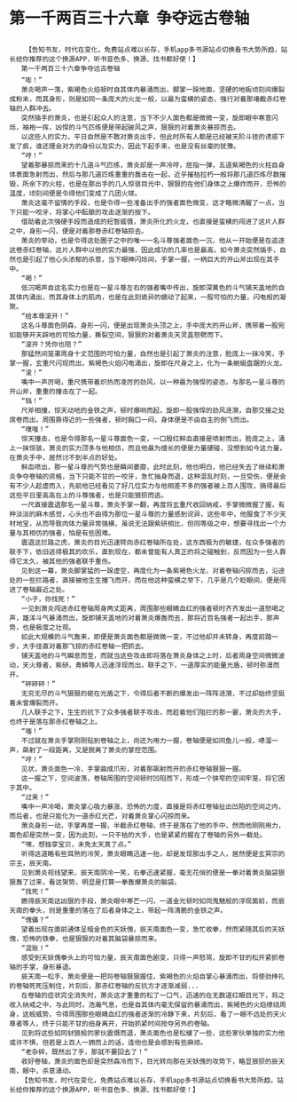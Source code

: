 # 第一千两百三十六章  争夺远古卷轴
        【告知书友，时代在变化，免费站点难以长存，手机app多书源站点切换看书大势所趋，站长给你推荐的这个换源APP，听书音色多、换源、找书都好使！】
       第一千两百三十六章争夺远古卷轴
       “嘭！”
       萧炎喝声一落，紫褐色火焰顿时自其体内暴涌而出，脚掌一跺地面，坚硬的地板顷刻间爆裂成粉末，而其身形，则是如同一条庞大的火龙一般，以最为蛮横的姿态，强行对着那堵截赤红卷轴的人群冲去。
       突然插手的萧炎，也是引起众人的注意，当下不少人面色都是微微一变，旋即眼中寒意闪烁，袖袍一挥，凶悍的斗气匹练便是带起破风之声，狠狠的对着萧炎暴掠而去。
       以这些人的实力，平日自然是不敢对萧炎出手，但此时所有人都是已经被天阶斗技的诱惑下发了疯，谁还理会对方的身份以及实力，因此下起手来，也是没有丝毫的犹豫。
       “哼！”
       望着那暴掠而来的十几道斗气匹练，萧炎却是一声冷哼，屈指一弹，五道紫褐色的火柱自身体表面急射而出，然后与那几道匹练重重的轰击在一起，近乎摧枯拉朽一般将那几道匹练尽数摧毁，所余下的火柱，也是在那出手的几人惊骇目光中，狠狠的在他们身体之上爆炸而开，恐怖的温度，顷刻间便是令得他们变成了几团火球。
       萧炎这毫不留情的手段，也是令得一些准备出手的强者面色微变，这才略微清醒了一点，当下只能一咬牙，将掌心中酝酿的攻击逐渐的按下。
       借助着此次强硬手段而造成的短暂威慑，萧炎所化的火龙，也直接是蛮横的闯进了这片人群之中，身形一闪，便是对着那卷赤红卷轴掠去。
       萧炎的举动，也是令得这处圈子之中的唯一一名斗尊强者面色一沉，他从一开始便是在追逐这卷赤红卷轴，这片人群中以他的实力最强，因此成功的几率也是最高，如今萧炎突然插手，自然也是引起了他心头浓郁的杀意，当下眼神闪烁间，手掌一握，一柄巨大的开山斧出现在其手中。
       “喝！”
       低沉喝声自这名实力也是在一星斗尊左右的强者嘴中传出，旋即深黄色的斗气铺天盖地的自其体内涌出，而其身体上的肌肉，也是在此刻诡异的蠕动了起来，一股可怕的力量，闪电般的凝聚。
       “给本尊滚开！”
       这名斗尊面色阴森，身形一闪，便是出现萧炎头顶之上，手中庞大的开山斧，携带着一股宛如能够开天辟地的可怕力量，撕裂空间，狠狠的对着萧炎天灵盖怒劈而下。
       “滚开？凭你也陪？”
       那猛然间笼罩周身十丈范围的可怕力量，自然也是引起了萧炎的注意，脸庞上一抹冷笑，手掌一握，玄重尺闪现而出，紫褐色火焰闪电涌出，旋即在尺身之上，化为一条蜿蜒盘踞的火龙。
       “滚！”
       嘴中一声厉喝，重尺携带着炽热而凌厉的劲风，以一种最为强悍的姿态，与那名一星斗尊的开山斧，重重的撞击在了一起。
       “铛！”
       尺斧相撞，惊天动地的金铁之声，顿时爆响而起，旋即一股强悍的劲风涟漪，自那交接之处席卷而出，周围靠得近的一些强者，顿时胸口一闷，身体便是不由自主的倒飞而出。
       “噗嗤！”
       惊天撞击，也是令得那名一星斗尊面色一变，一口殷红鲜血直接是喷射而出，脸庞之上，涌上一抹惊骇，萧炎的实力顶多与他相仿，而且他最为擅长的便是力量硬碰，没想到如今这力量，在萧炎手中，居然讨不到半点的好处。
       鲜血喷出，那一星斗尊的气势也是瞬间萎靡，此时此刻，他也明白，他已经失去了继续和萧炎争夺卷轴的资格，当下只能不甘的一咬牙，急忙抽身而退，这种混乱时刻，一旦受伤，便是会有不少人趁虚而入，先前他已经看见了好几位实力与他相差不多的强者被上百人围攻，搞得最后这些平日里高高在上的斗尊强者，也是只能狼狈而逃。
       一尺直接震退那名一星斗尊，萧炎手掌一翻，再度将玄重尺收回纳戒，手掌微微握了握，有种淡淡的麻木感觉，心头也不由得为那位一星斗尊的力量感到诧异，这些年中，他服食了不少天材地宝，从而导致肉体力量异常强横，虽说无法跟紫研相比，但同等级之中，想要寻找出一个力量与其相仿的强者，怕是有些困难。
       震退这拦路之虎，萧炎的目光迅速转向赤红卷轴所在处，这东西极为的敏捷，在众多强者的联手下，依旧逃得极其的欢乐，直到现在，都未曾能有人真正的将之碰触到，反而因为一些人靠得它太久，被其他的强者联手重伤。
       见到这一幕，萧炎脚掌猛的一跺虚空，再度化为一条紫褐色火龙，对着卷轴闪掠而去，沿途处的一些拦路者，直接被他生生撞飞而开，而在他这种蛮横之举下，几乎是几个眨眼间，便是闯进了卷轴最近之处。
       “小子，你找死！”
       一见到萧炎闯进赤红卷轴周身两丈距离，周围那些眼睛血红的强者顿时齐齐发出一道怒喝之声，雄浑斗气暴涌而出，旋即铺天盖地的对着萧炎爆轰而去，那将近百名强者一起出手，那声势，也是极度之壮观。
       如此大规模的斗气轰来，即便是萧炎面色都是微微一变，不过他却并未转身，再度前踏一步，大手径直对着那飞掠的赤红卷轴一把抓去。
       铺天盖地的斗气瞬息而至，而就当这些攻击即将落在萧炎身体之上时，后者周身空间微微波动，天火尊者，紫研，青鳞等人迅速浮现而出，联手之下，一道厚实的能量光盾，顿时弥漫而开。
       “砰砰砰！”
       无穷无尽的斗气狠狠的砸在光盾之下，令得后者不断的爆发出一阵阵涟漪，不过却始终坚挺着未曾爆裂而开。
       几人联手之下，生生的抗下了众多强者联手攻击，而趁着他们阻拦的那一霎，萧炎的大手，也终于是落在那赤红卷轴之上。
       “嗤！”
       不过就在萧炎手掌刚刚贴到卷轴之上，尚还为用力一握，卷轴便是如同鱼儿一般，哧溜一声，飙射了一段距离，又是脱离了萧炎的掌控范围。
       “哼！”
       见状，萧炎面色一冷，手掌曲成爪形，对着那飙射而开的赤红卷轴狠狠一握。
       这一握之下，空间波荡，卷轴周围的空间顿时凹陷而下，形成一个狭窄的空间牢笼，将它困于其中。
       “过来！”
       嘴中一声冷喝，萧炎掌心吸力暴涨，恐怖的力度，直接是将赤红卷轴扯出凹陷的空间之内，而后者，也是只能化为一道赤红光芒，对着萧炎掌心闪掠而来。
       萧炎身形一动，手掌再度一握，半截赤红卷轴，终于是落在了他的手中，然而他刚刚用力，面色却是突然一变，因为此刻，一只干枯的大手，也是紧紧的握在了卷轴的另外一截处。
       “嘿，想独享宝贝，未免太天真了点。”
       听得这道略有些耳熟的冷笑，萧炎眼睛迅速一抬，却是发现那出手之人，居然便是玄冥宗的宗主，辰天南。
       见到萧炎视线望来，辰天南阴冷一笑，右拳迅速紧握，毫无花俏的便是一拳对着萧炎脑袋狠狠轰了过来，看这架势，明显是打算一拳轰爆萧炎的脑袋。
       “找死！”
       瞧得辰天南这凶狠的手段，萧炎眼中寒芒一闪，一道金光顿时如同鬼魅般的浮现面前，而辰天南的拳头，则是重重的落在了后者身体之上，带起一阵清脆的金铁之声。
       “傀儡？”
       望着出现在面前通体呈暗金色的天妖傀，辰天南面色一变，急忙收拳，然而紧随其后的天妖傀，恐怖的铁拳，也是狠狠的对着其脑袋暴掠而来。
       “混账！”
       感受到天妖傀拳头上的可怕力量，辰天南面色剧变，只得一声怒骂，旋即不甘的松开紧抓卷轴的手掌，身形暴退。
       辰天南一松手，萧炎便是一把将卷轴狠狠握住，紫褐色的火焰自掌心暴涌而出，将使劲挣扎的卷轴死死压制住，片刻后，那赤红卷轴的反抗方才逐渐减弱...
       在卷轴的症状完全消失时，萧炎这才重重的松了一口气，迅速的在无数道红眼目光下，将之收入纳戒之中，与此同时，浩瀚气息，也是自其体内毫无保留的暴涌而出，紫褐色的火焰缭绕周身，这般威势，令得周围那些眼睛血红的强者逐渐的冷静下来，片刻后，看了一眼不远处的天火尊者等人，终于只能不甘的扭身离开，开始抓紧时间抢夺另外的卷轴。
       见到将这些如同豺狼般的家伙震慑而退，萧炎面色也是松缓了一些，这些家伙单独的实力他或许不惧，但若是上百人一拥而上的话，连他也是会感到有些麻烦。
       “老杂碎，既然出了手，那就不要回去了！”
       收好卷轴，萧炎的面色却是突然森冷而下，目光转向那在天妖傀的攻势下，略显狼狈的辰天南，眼中，杀意涌动。
       【告知书友，时代在变化，免费站点难以长存，手机app多书源站点切换看书大势所趋，站长给你推荐的这个换源APP，听书音色多、换源、找书都好使！】